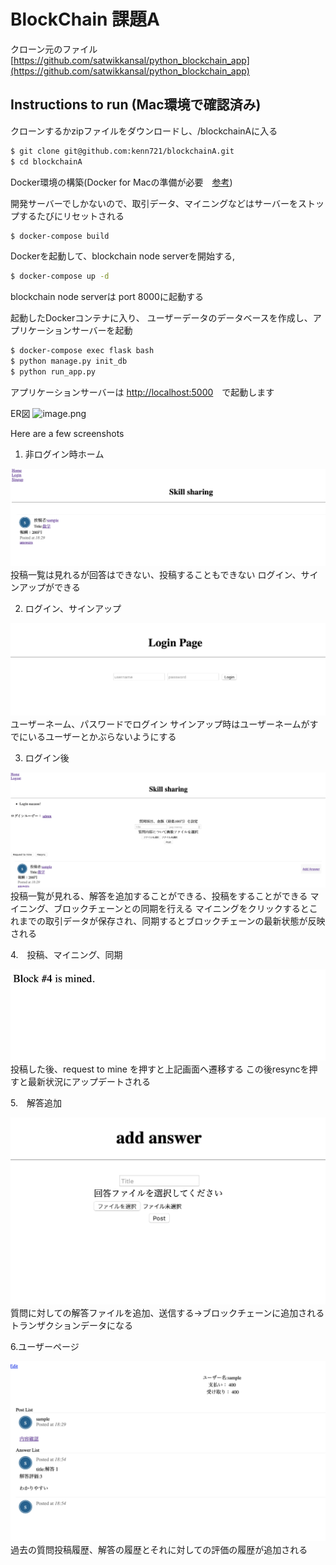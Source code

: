# BlockChain 課題A

クローン元のファイル [https://github.com/satwikkansal/python_blockchain_app](https://github.com/satwikkansal/python_blockchain_app)

## Instructions to run (Mac環境で確認済み)

クローンするかzipファイルをダウンロードし、/blockchainAに入る

```sh
$ git clone git@github.com:kenn721/blockchainA.git
$ cd blockchainA
```

Docker環境の構築(Docker for Macの準備が必要　[参考](https://docs.docker.jp/docker-for-mac/install.html))

開発サーバーでしかないので、取引データ、マイニングなどはサーバーをストップするたびにリセットされる

```sh
$ docker-compose build
```

Dockerを起動して、blockchain node serverを開始する, 
```sh
$ docker-compose up -d
``` 

blockchain node serverは port 8000に起動する

起動したDockerコンテナに入り、 ユーザーデータのデータベースを作成し、アプリケーションサーバーを起動

```sh
$ docker-compose exec flask bash
$ python manage.py init_db
$ python run_app.py
```

アプリケーションサーバーは [http://localhost:5000](http://localhost:5000)　で起動します

ER図
![image.png](https://github.com/kenn721/blockchainA/blob/master/screenshots/ER図.png)

Here are a few screenshots

1. 非ログイン時ホーム

![image.png](https://github.com/kenn721/blockchainA/blob/master/screenshots/1.png)
投稿一覧は見れるが回答はできない、投稿することもできない
ログイン、サインアップができる

2. ログイン、サインアップ

![image.png](https://github.com/kenn721/blockchainA/blob/master/screenshots/2.png)
ユーザーネーム、パスワードでログイン
サインアップ時はユーザーネームがすでにいるユーザーとかぶらないようにする

3. ログイン後

![image.png](https://github.com/kenn721/blockchainA/blob/master/screenshots/3.png)
投稿一覧が見れる、解答を追加することができる、投稿をすることができる
マイニング、ブロックチェーンとの同期を行える
マイニングをクリックするとこれまでの取引データが保存され、同期するとブロックチェーンの最新状態が反映される

4.　投稿、マイニング、同期

![image.png](https://github.com/kenn721/blockchainA/blob/master/screenshots/4.png)
投稿した後、request to mine を押すと上記画面へ遷移する
この後resyncを押すと最新状況にアップデートされる

5.　解答追加

![image.png](https://github.com/kenn721/blockchainA/blob/master/screenshots/5.png)
質問に対しての解答ファイルを追加、送信する→ブロックチェーンに追加されるトランザクションデータになる

6.ユーザーページ

![image.png](https://github.com/kenn721/blockchainA/blob/master/screenshots/6.png)
過去の質問投稿履歴、解答の履歴とそれに対しての評価の履歴が追加される

<!-- To play around by spinning off multiple custom nodes, use the `register_with/` endpoint to register a new node. 

Here's a sample scenario that you might wanna try,

```sh
# Make sure you set the FLASK_APP environment variable to node_server.py before running these nodes
# already running
$ flask run --port 8000 &
# spinning up new nodes
$ flask run --port 8001 &
$ flask run --port 8002 &
```

You can use the following cURL requests to register the nodes at port `8001` and `8002` with the already running `8000`.

```sh
curl -X POST \
  http://127.0.0.1:8001/register_with \
  -H 'Content-Type: application/json' \
  -d '{"node_address": "http://127.0.0.1:8000"}'
```

```sh
curl -X POST \
  http://127.0.0.1:8002/register_with \
  -H 'Content-Type: application/json' \
  -d '{"node_address": "http://127.0.0.1:8000"}'
```

This will make the node at port 8000 aware of the nodes at port 8001 and 8002, and make the newer nodes sync the chain with the node 8000, so that they are able to actively participate in the mining process post registration.

To update the node with which the frontend application syncs (default is localhost port 8000), change `CONNECTED_NODE_ADDRESS` field in the [views.py](/app/views.py) file.

Once you do all this, you can run the application, create transactions (post messages via the web inteface), and once you mine the transactions, all the nodes in the network will update the chain. The chain of the nodes can also be inspected by inovking `/chain` endpoint using cURL.

```sh
$ curl -X GET http://localhost:8001/chain
$ curl -X GET http://localhost:8002/chain
``` -->
